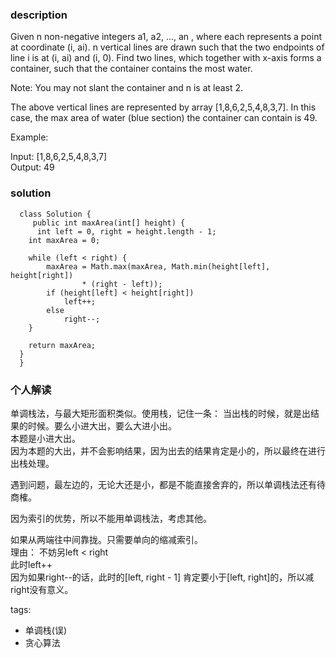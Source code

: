 ### description    
  Given n non-negative integers a1, a2, ..., an , where each represents a point at coordinate (i, ai). n vertical lines are drawn such that the two endpoints of line i is at (i, ai) and (i, 0). Find two lines, which together with x-axis forms a container, such that the container contains the most water.  
    
  Note: You may not slant the container and n is at least 2.  
    
  The above vertical lines are represented by array [1,8,6,2,5,4,8,3,7]. In this case, the max area of water (blue section) the container can contain is 49.  
    
  Example:  
    
  Input: [1,8,6,2,5,4,8,3,7]  
  Output: 49  
### solution    
```    
  class Solution {  
     public int maxArea(int[] height) {  
      int left = 0, right = height.length - 1;  
  	int maxArea = 0;  
    
  	while (left < right) {  
  		maxArea = Math.max(maxArea, Math.min(height[left], height[right])  
  				* (right - left));  
  		if (height[left] < height[right])  
  			left++;  
  		else  
  			right--;  
  	}  
    
  	return maxArea;  
  }  
  }  
```    
    
### 个人解读    
  单调栈法，与最大矩形面积类似。使用栈，记住一条： 当出栈的时候，就是出结果的时候。要么小进大出，要么大进小出。  
  本题是小进大出。  
  因为本题的大出，并不会影响结果，因为出去的结果肯定是小的，所以最终在进行出栈处理。  
    
  遇到问题，最左边的，无论大还是小，都是不能直接舍弃的，所以单调栈法还有待商榷。  
    
  因为索引的优势，所以不能用单调栈法，考虑其他。  
    
  如果从两端往中间靠拢。只需要单向的缩减索引。  
  理由： 不妨另left < right  
  此时left++  
  因为如果right--的话，此时的[left, right - 1] 肯定要小于[left, right]的，所以减right没有意义。  
    
   
   
    
tags:    
  -  单调栈(误)  
  -  贪心算法  
